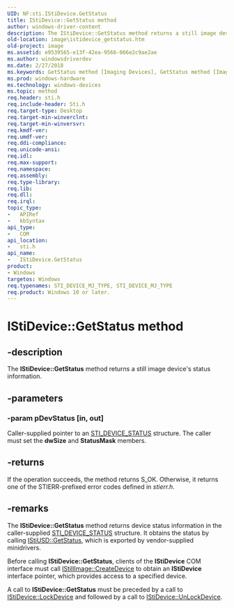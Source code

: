 ```yaml
---
UID: NF:sti.IStiDevice.GetStatus
title: IStiDevice::GetStatus method
author: windows-driver-content
description: The IStiDevice::GetStatus method returns a still image device's status information.
old-location: image\istidevice_getstatus.htm
old-project: image
ms.assetid: e9539565-e13f-42ea-9566-066e2c9ae2ae
ms.author: windowsdriverdev
ms.date: 2/27/2018
ms.keywords: GetStatus method [Imaging Devices], GetStatus method [Imaging Devices], IStiDevice interface, GetStatus,IStiDevice.GetStatus, IStiDevice, IStiDevice interface [Imaging Devices], GetStatus method, IStiDevice::GetStatus, image.istidevice_getstatus, sti/IStiDevice::GetStatus, stifnc_b1ed4e70-9658-47e4-9f89-6dc2b8463886.xml
ms.prod: windows-hardware
ms.technology: windows-devices
ms.topic: method
req.header: sti.h
req.include-header: Sti.h
req.target-type: Desktop
req.target-min-winverclnt: 
req.target-min-winversvr: 
req.kmdf-ver: 
req.umdf-ver: 
req.ddi-compliance: 
req.unicode-ansi: 
req.idl: 
req.max-support: 
req.namespace: 
req.assembly: 
req.type-library: 
req.lib: 
req.dll: 
req.irql: 
topic_type:
-	APIRef
-	kbSyntax
api_type:
-	COM
api_location:
-	sti.h
api_name:
-	IStiDevice.GetStatus
product:
- Windows
targetos: Windows
req.typenames: STI_DEVICE_MJ_TYPE, STI_DEVICE_MJ_TYPE
req.product: Windows 10 or later.
---
```


# IStiDevice::GetStatus method


## -description


The <b>IStiDevice::GetStatus</b> method returns a still image device's status information.


## -parameters




### -param pDevStatus [in, out]

Caller-supplied pointer to an <a href="https://msdn.microsoft.com/library/windows/hardware/ff548369">STI_DEVICE_STATUS</a> structure. The caller must set the <b>dwSize</b> and <b>StatusMask</b> members.


## -returns



If the operation succeeds, the method returns S_OK. Otherwise, it returns one of the STIERR-prefixed error codes defined in <i>stierr.h</i>.




## -remarks



The <b>IStiDevice::GetStatus</b> method returns device status information in the caller-supplied <a href="https://msdn.microsoft.com/library/windows/hardware/ff548369">STI_DEVICE_STATUS</a> structure. It obtains the status by calling <a href="https://msdn.microsoft.com/library/windows/hardware/ff543823">IStiUSD::GetStatus</a>, which is exported by vendor-supplied minidrivers.

Before calling <b>IStiDevice::GetStatus</b>, clients of the <b>IStiDevice</b> COM interface must call <a href="https://msdn.microsoft.com/library/windows/hardware/ff543778">IStillImage::CreateDevice</a> to obtain an <b>IStiDevice</b> interface pointer, which provides access to a specified device.

A call to <b>IStiDevice::GetStatus</b> must be preceded by a call to <a href="https://msdn.microsoft.com/library/windows/hardware/ff543756">IStiDevice::LockDevice</a> and followed by a call to <a href="https://msdn.microsoft.com/library/windows/hardware/ff543770">IStiDevice::UnLockDevice</a>.



